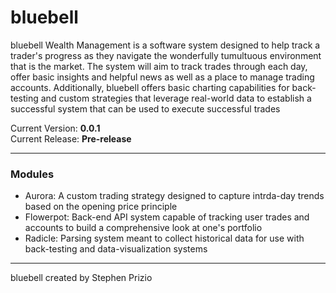 # bluebell 
bluebell Wealth Management is a software system designed to help track a trader's progress as they navigate the wonderfully tumultuous environment that is the market.
The system will aim to track trades through each day, offer basic insights and helpful news as well as a place to manage trading accounts. Additionally, bluebell offers basic 
charting capabilities for back-testing and custom strategies that leverage real-world data to establish a successful system that can be used to execute successful trades

Current Version: **0.0.1**\
Current Release: **Pre-release**

---

### Modules
- Aurora: A custom trading strategy designed to capture intrda-day trends based on the opening price principle
- Flowerpot: Back-end API system capable of tracking user trades and accounts to build a comprehensive look at one's portfolio
- Radicle: Parsing system meant to collect historical data for use with back-testing and data-visualization systems

---

bluebell created by Stephen Prizio
